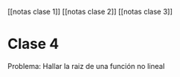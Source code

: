 [[notas clase 1]]
[[notas clase 2]]
[[notas clase 3]]
# Clase 4
Problema: Hallar la raiz de una función no lineal